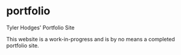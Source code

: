 # portfolio
Tyler Hodges' Portfolio Site

This website is a work-in-progress and is by no means a completed portfolio site. 
